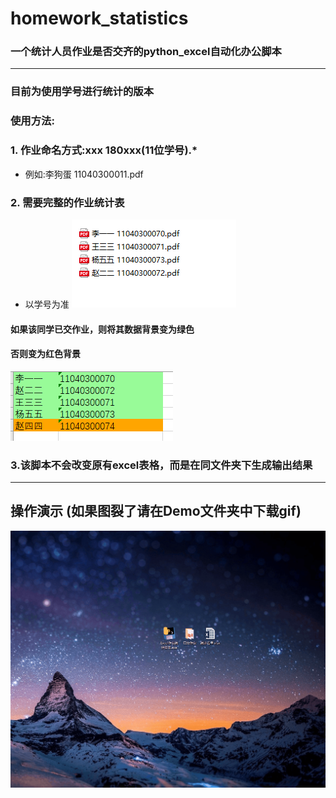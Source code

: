 # homework_statistics
### 一个统计人员作业是否交齐的python_excel自动化办公脚本
---
### 目前为使用学号进行统计的版本
### 使用方法:
### 1. 作业命名方式:xxx 180xxx(11位学号).*  
* 例如:李狗蛋 11040300011.pdf
### 2. 需要完整的作业统计表
* 以学号为准
![img](Demo/homework.png)
#### 如果该同学已交作业，则将其数据背景变为绿色
#### 否则变为红色背景
![img](Demo/excel_output.png)
### 3.该脚本不会改变原有excel表格，而是在同文件夹下生成输出结果
---
## 操作演示  (如果图裂了请在Demo文件夹中下载gif)

![img](Demo/demo.gif)